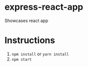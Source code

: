 # express-react-app
Showcases react app

# Instructions
1. `npm install` or `yarn install`
2. `npm start`
